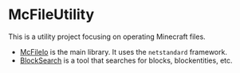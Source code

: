 # McFileUtility

This is a utility project focusing on operating Minecraft files.

  * [McFileIo](McFileIo) is the main library. It uses the `netstandard` framework.
  * [BlockSearch](BlockSearch) is a tool that searches for blocks, blockentities, etc.
